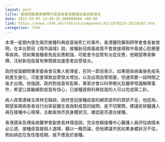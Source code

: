 ```yaml
---
layout: post
title: 崔俊明冀專家解釋打疫苗後會否間接加速血管發炎
date: 2021-03-07 13:49:25.000000000 +08:00
link: https://news.rthk.hk/rthk/ch/component/k2/1579225-20210307.htm
categories: rthk
---
```


本港一星期內發生兩宗接種科興疫苗後死亡的事件，香港醫院藥劑師學會會長崔俊明，在本台節目《城市論壇》說，接種新冠病毒疫苗不會直接導致中風或心肌梗塞等疾病，但如果接種者免疫反應較強，可能會令血管有炎症反應，他期望專家解釋，注射新冠疫苗有無間接加速患者血管發炎。

政府疫苗顧問專家委員會召集人劉澤星，在同一節目表示，如果感染病毒後免疫系統產生變化，可能會導致血管發炎增加，以及出現血管閉塞，但通常要一段時間之後才出現。他強調，政府對疫苗有監察，專家亦會以科學眼光及醫學常識解釋事件，希望公眾繼續對疫苗有信心，已接種首劑科興疫苗的人可以完成第二針。

病人政策連線主席林志釉說，政府登記接種疫苗的網頁提供的資訊不足，他認為，期望長期病患者自行向家庭醫生查詢對疫苗的疑問，是不切實際，建議安排醫護人員在接種中心現場，主動查詢市民身體狀況，確認是否適合接種。

香港感染及傳染病醫學會副會長林偉遜說，完全依賴接種中心醫護人員評估病情未必公道，接種疫苗屬個人選擇，難以一概而論，但他建議市民如果身體狀況不佳，例如病症在急性復發期，就不應急於接種。
